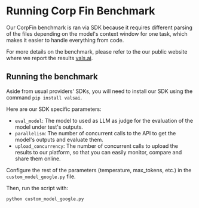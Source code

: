 # Running Corp Fin Benchmark

Our CorpFin benchmark is ran via SDK because it requires different parsing of the files depending on the model's context window for one task, which makes it easier to handle everything from code.

For more details on the benchmark, please refer to the our public website where we report the results [vals.ai](https://www.vals.ai/home).

## Running the benchmark

Aside from usual providers' SDKs, you will need to install our SDK using the command `pip install valsai`.

Here are our SDK specific parameters:
- `eval_model`: The model to used as LLM as judge for the evaluation of the model under test's outputs.
- `parallelism`: The number of concurrent calls to the API to get the model's outputs and evaluate them.
- `upload_concurrency`: The number of concurrent calls to upload the results to our platform, so that you can easily monitor, compare and share them online.

Configure the rest of the parameters (temperature, max_tokens, etc.) in the `custom_model_google.py` file.

Then, run the script with:
```bash
python custom_model_google.py
```
